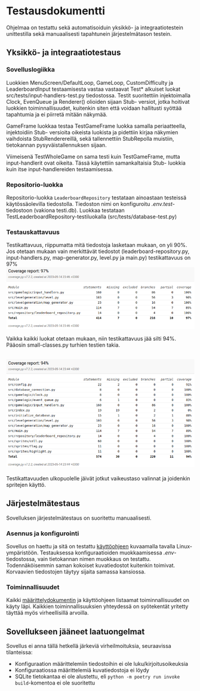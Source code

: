 # Testausdokumentti

Ohjelmaa on testattu sekä automatisoiduin yksikkö- ja integraatiotestein unittestilla sekä manuaalisesti tapahtunein järjestelmätason testein.

## Yksikkö- ja integraatiotestaus

### Sovelluslogiikka

Luokkien MenuScreen/DefaultLoop, GameLoop, CustomDifficulty ja LeaderboardInput testaamisesta vastaa vastaavat Test* alkuiset luokat src/tests/input-handlers-test.py tiedostossa. Testit suoritettiin injektoimalla Clock, EvenQueue ja Renderer() olioiden sijaan Stub- versiot, jotka hoitivat luokkien toiminnallisuudet, kuitenkin siten että voidaan hallitusti syöttää tapahtumia ja ei piirretä mitään näkymää.

GameFrame luokkaa testaa TestGameFrame luokka samalla periaatteella, injektoidiin Stub- versioita oikeista luokista ja pidettiin kirjaa näkymien vaihdoista StubRenderereillä, sekä tallennettiin StubRepolla muistiin, tietokannan pysyväistallennuksen sijaan. 

Viimeisenä TestWholeGame on sama testi kuin TestGameFrame, mutta input-handlerit ovat oikeita. Tässä käytettiin samankaltaisia Stub- luokkia kuin itse input-handlereiden testaamisessa.

### Repositorio-luokka

Repositorio-luokka `LeaderboardRepository` testataan ainoastaan testeissä käytössäolevilla tiedostolla. Tiedoston nimi on konfiguroitu _.env.test_-tiedostoon (vakiona testi.db). Luokkaa testataan TestLeaderboardRepository-testiluokalla (src/tests/database-test.py)

### Testauskattavuus

Testikattavuus, riippumatta mitä tiedostoja lasketaan mukaan, on yli 90%. Jos otetaan mukaan vain merkittävät tiedostot (leaderboard-repository.py, input-handlers.py, map-generator.py, level.py ja main.py) testikattavuus on 97% 
![vain](https://github.com/Hempppa/ot-harjoitustyo/blob/master/dokumentaatio/kuvat/Screenshot%20from%202023-05-14%2023-46-43.png)

Vaikka kaikki luokat otetaan mukaan, niin testikattavuus jää silti 94%. Pääosin small-classes.py turhien testien takia.


![kaikki](https://github.com/Hempppa/ot-harjoitustyo/blob/master/dokumentaatio/kuvat/Screenshot%20from%202023-05-14%2023-46-57.png)
---

Testikattavuuden ulkopuolelle jäivät jotkut vaikeustaso valinnat ja joidenkin spritejen käyttö.

## Järjestelmätestaus

Sovelluksen järjestelmätestaus on suoritettu manuaalisesti.

### Asennus ja konfigurointi

Sovellus on haettu ja sitä on testattu [käyttöohjeen](./kayttoohje.md) kuvaamalla tavalla Linux-ympäristöön. Testauksessa konfiguraatioiden muokkaamisessa _.env_-tiedostossa, vain tietokannan nimen muokkaus on testattu. Todennäköisemmin saman kokoiset kuvatiedostot kuitenkin toimivat. Korvaavien tiedostojen täytyy sijaita samassa kansiossa. 

### Toiminnallisuudet

Kaikki [määrittelydokumentin](./vaatimusmaarittely.md#pelin-tarjoama-toiminnallisuus) ja käyttöohjeen listaamat toiminnallisuudet on käyty läpi. Kaikkien toiminnallisuuksien yhteydessä on syötekentät yritetty täyttää myös virheellisillä arvoilla.

## Sovellukseen jääneet laatuongelmat

Sovellus ei anna tällä hetkellä järkeviä virheilmoituksia, seuraavissa tilanteissa:

- Konfiguraation määrittelemiin tiedostoihin ei ole luku/kirjoitusoikeuksia
- Konfiguraatiossa määrittelemiä kuvatiedostoja ei löydy
- SQLite tietokantaa ei ole alustettu, eli `python -m poetry run invoke build`-komentoa ei ole suoritettu
